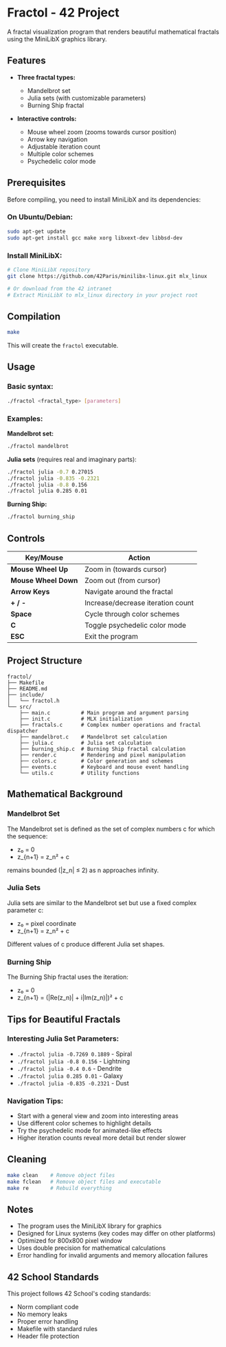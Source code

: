 # Fractol - 42 Project

A fractal visualization program that renders beautiful mathematical fractals using the MiniLibX graphics library.

## Features

- **Three fractal types:**
  - Mandelbrot set
  - Julia sets (with customizable parameters)
  - Burning Ship fractal

- **Interactive controls:**
  - Mouse wheel zoom (zooms towards cursor position)
  - Arrow key navigation
  - Adjustable iteration count
  - Multiple color schemes
  - Psychedelic color mode

## Prerequisites

Before compiling, you need to install MiniLibX and its dependencies:

### On Ubuntu/Debian:
```bash
sudo apt-get update
sudo apt-get install gcc make xorg libxext-dev libbsd-dev
```

### Install MiniLibX:
```bash
# Clone MiniLibX repository
git clone https://github.com/42Paris/minilibx-linux.git mlx_linux

# Or download from the 42 intranet
# Extract MiniLibX to mlx_linux directory in your project root
```

## Compilation

```bash
make
```

This will create the `fractol` executable.

## Usage

### Basic syntax:
```bash
./fractol <fractal_type> [parameters]
```

### Examples:

**Mandelbrot set:**
```bash
./fractol mandelbrot
```

**Julia sets** (requires real and imaginary parts):
```bash
./fractol julia -0.7 0.27015
./fractol julia -0.835 -0.2321
./fractol julia -0.8 0.156
./fractol julia 0.285 0.01
```

**Burning Ship:**
```bash
./fractol burning_ship
```

## Controls

| Key/Mouse | Action |
|-----------|--------|
| **Mouse Wheel Up** | Zoom in (towards cursor) |
| **Mouse Wheel Down** | Zoom out (from cursor) |
| **Arrow Keys** | Navigate around the fractal |
| **+ / -** | Increase/decrease iteration count |
| **Space** | Cycle through color schemes |
| **C** | Toggle psychedelic color mode |
| **ESC** | Exit the program |

## Project Structure

```
fractol/
├── Makefile
├── README.md
├── include/
│   └── fractol.h
└── src/
    ├── main.c          # Main program and argument parsing
    ├── init.c          # MLX initialization
    ├── fractals.c      # Complex number operations and fractal dispatcher
    ├── mandelbrot.c    # Mandelbrot set calculation
    ├── julia.c         # Julia set calculation
    ├── burning_ship.c  # Burning Ship fractal calculation
    ├── render.c        # Rendering and pixel manipulation
    ├── colors.c        # Color generation and schemes
    ├── events.c        # Keyboard and mouse event handling
    └── utils.c         # Utility functions
```

## Mathematical Background

### Mandelbrot Set
The Mandelbrot set is defined as the set of complex numbers c for which the sequence:
- z₀ = 0
- z_{n+1} = z_n² + c

remains bounded (|z_n| ≤ 2) as n approaches infinity.

### Julia Sets
Julia sets are similar to the Mandelbrot set but use a fixed complex parameter c:
- z₀ = pixel coordinate
- z_{n+1} = z_n² + c

Different values of c produce different Julia set shapes.

### Burning Ship
The Burning Ship fractal uses the iteration:
- z₀ = 0
- z_{n+1} = (|Re(z_n)| + i|Im(z_n)|)² + c

## Tips for Beautiful Fractals

### Interesting Julia Set Parameters:
- `./fractol julia -0.7269 0.1889` - Spiral
- `./fractol julia -0.8 0.156` - Lightning
- `./fractol julia -0.4 0.6` - Dendrite
- `./fractol julia 0.285 0.01` - Galaxy
- `./fractol julia -0.835 -0.2321` - Dust

### Navigation Tips:
- Start with a general view and zoom into interesting areas
- Use different color schemes to highlight details
- Try the psychedelic mode for animated-like effects
- Higher iteration counts reveal more detail but render slower

## Cleaning

```bash
make clean    # Remove object files
make fclean   # Remove object files and executable
make re       # Rebuild everything
```

## Notes

- The program uses the MiniLibX library for graphics
- Designed for Linux systems (key codes may differ on other platforms)
- Optimized for 800x800 pixel window
- Uses double precision for mathematical calculations
- Error handling for invalid arguments and memory allocation failures

## 42 School Standards

This project follows 42 School's coding standards:
- Norm compliant code
- No memory leaks
- Proper error handling
- Makefile with standard rules
- Header file protection